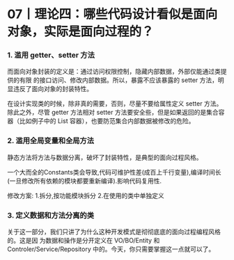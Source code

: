 # 07丨理论四：哪些代码设计看似是面向对象，实际是面向过程的？

### 1. 滥用 getter、setter 方法

而面向对象封装的定义是：通过访问权限控制，隐藏内部数据，外部仅能通过类提供的有限
的接口访问、修改内部数据。所以，暴露不应该暴露的 setter 方法，明显违反了面向对象的封装特性。

在设计实现类的时候，除非真的需要，否则，尽量不要给属性定义 setter 方法。除此之外，尽管 getter 方法相对 setter 方法要安全些，但是如果返回的是集合容器（比如例子中的 List 容器），也要防范集合内部数据被修改的危险。

### 2. 滥用全局变量和全局方法

静态方法将方法与数据分离，破坏了封装特性，是典型的面向过程风格。

一个大而全的Constants类会导致,代码可维护性差(成百上千行变量),编译时间长(一旦修改所有依赖的模块都要重新编译).影响代码复用性.

修改方案: 1.拆分,按功能模块拆分 2.在使用的类中单独定义



### 3. 定义数据和方法分离的类

关于这一部分，我们只讲了为什么这种开发模式是彻彻底底的面向过程编程风格的。这是因
为数据和操作是分开定义在 VO/BO/Entity 和 Controler/Service/Repository 中的。今天，你只需要掌握这一点就可以了。